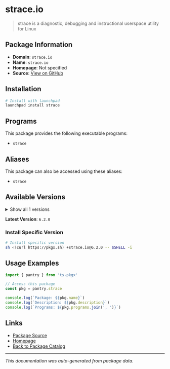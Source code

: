# strace.io

> strace is a diagnostic, debugging and instructional userspace utility for Linux

## Package Information

- **Domain**: `strace.io`
- **Name**: `strace.io`
- **Homepage**: Not specified
- **Source**: [View on GitHub](https://github.com/pkgxdev/pantry/tree/main/projects/strace.io/package.yml)

## Installation

```bash
# Install with launchpad
launchpad install strace
```

## Programs

This package provides the following executable programs:

- `strace`

## Aliases

This package can also be accessed using these aliases:

- `strace`

## Available Versions

<details>
<summary>Show all 1 versions</summary>

- `6.2.0`

</details>

**Latest Version**: `6.2.0`

### Install Specific Version

```bash
# Install specific version
sh <(curl https://pkgx.sh) +strace.io@6.2.0 -- $SHELL -i
```

## Usage Examples

```typescript
import { pantry } from 'ts-pkgx'

// Access this package
const pkg = pantry.strace

console.log(`Package: ${pkg.name}`)
console.log(`Description: ${pkg.description}`)
console.log(`Programs: ${pkg.programs.join(', ')}`)
```

## Links

- [Package Source](https://github.com/pkgxdev/pantry/tree/main/projects/strace.io/package.yml)
- [Homepage](#)
- [Back to Package Catalog](../package-catalog.md)

---

*This documentation was auto-generated from package data.*
